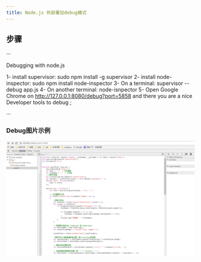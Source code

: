 ```yaml
---
title: Node.js 热部署加debug模式
---
```


## 步骤

···

Debugging with node.js

1- install supervisor: sudo npm install -g supervisor
2- install node-inspector: sudo npm install node-inspector
3- On a terminal: supervisor --debug app.js
4- On another terminal: node-isnpector
5- Open Google Chrome on http://127.0.0.1:8080/debug?port=5858 and there you are a nice Developer tools to debug ;

···

### Debug图片示例

![Node.js Debug](https://raw.githubusercontent.com/xiaowang1314/blog/master/img/node-debug.png)